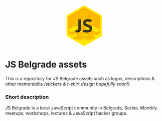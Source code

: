 <p align="center">
  <a href="http://jsbelgrade.org">
    <img height="128" width="128" src="https://raw.githubusercontent.com/jsbelgrade/assets/master/logo/JSBelgrade-logo-512.png">
  </a>
</p>


# JS Belgrade assets
This is a repository for JS Belgrade assets such as logos, descriptions & other memorabilia
*(stickers & t-shirt design hopefully soon!)*

### Short description
JS Belgrade is a local JavaScript community in Belgrade, Serbia. Monthly meetups, workshops, lectures & JavaScript hacker groups.
